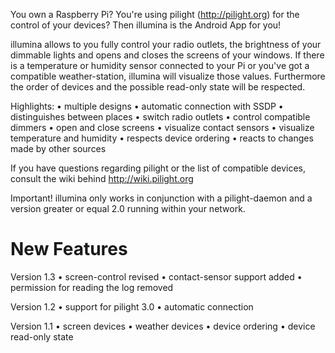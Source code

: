 You own a Raspberry Pi? You're using pilight (http://pilight.org) for the control of your devices? Then illumina is the Android App for you!

illumina allows to you fully control your radio outlets, the brightness of your dimmable lights and opens and closes the screens of your windows. If there is a temperature or humidity sensor connected to your Pi or you've got a compatible weather-station, illumina will visualize those values. Furthermore the order of devices and the possible read-only state will be respected.

Highlights:
• multiple designs
• automatic connection with SSDP
• distinguishes between places
• switch radio outlets
• control compatible dimmers
• open and close screens
• visualize contact sensors
• visualize temperature and humidity
• respects device ordering
• reacts to changes made by other sources

If you have questions regarding pilight or the list of compatible devices, consult the wiki behind http://wiki.pilight.org

Important!
illumina only works in conjunction with a pilight-daemon and a version greater or equal 2.0 running within your network.

New Features
===========

Version 1.3
• screen-control revised
• contact-sensor support added
• permission for reading the log removed

Version 1.2
• support for pilight 3.0
• automatic connection

Version 1.1
• screen devices
• weather devices
• device ordering
• device read-only state
